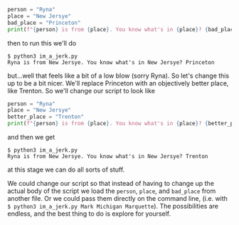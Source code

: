 ```python
person = "Ryna"
place = "New Jersye"
bad_place = "Princeton"
print(f"{person} is from {place}. You know what's in {place}? {bad_place}")
```

then to run this we'll do

```console
$ python3 im_a_jerk.py
Ryna is from New Jersye. You know what's in New Jersye? Princeton
```

but...well that feels like a bit of a low blow (sorry Ryna).
So let's change this up to be a bit nicer.
We'll replace Princeton with an objectively better place, like Trenton.
So we'll change our script to look like

```python
person = "Ryna"
place = "New Jersye"
better_place = "Trenton"
print(f"{person} is from {place}. You know what's in {place}? {better_place}")
```

and then we get

```console
$ python3 im_a_jerk.py
Ryna is from New Jersye. You know what's in New Jersye? Trenton
```

at this stage we can do all sorts of stuff.

We could change our script so that instead of having to change up the actual body of the script we load the `person`, `place`, and `bad_place` from another file. Or we could pass them directly on the command line, (i.e. with `$ python3 im_a_jerk.py Mark Michigan Marquette`).
The possibilities are endless, and the best thing to do is explore for yourself.
